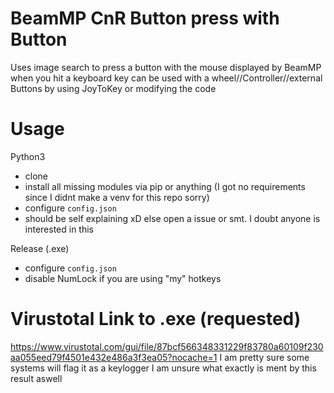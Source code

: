 BeamMP CnR Button press with Button
=====

Uses image search to press a button with the mouse displayed by BeamMP when you hit a keyboard key
can be used with a wheel//Controller//external Buttons by using JoyToKey
or modifying the code

Usage
=====

Python3
- clone
- install all missing modules via pip or anything (I got no requirements since I didnt make a venv for this repo sorry)
- configure `config.json`
- should be self explaining xD else open a issue or smt. I doubt anyone is interested in this

Release (.exe)
- configure `config.json`
- disable NumLock if you are using "my" hotkeys

Virustotal Link to .exe (requested)
=====

https://www.virustotal.com/gui/file/87bcf566348331229f83780a60109f230aa055eed79f4501e432e486a3f3ea05?nocache=1
I am pretty sure some systems will flag it as a keylogger I am unsure what exactly is ment by this result aswell